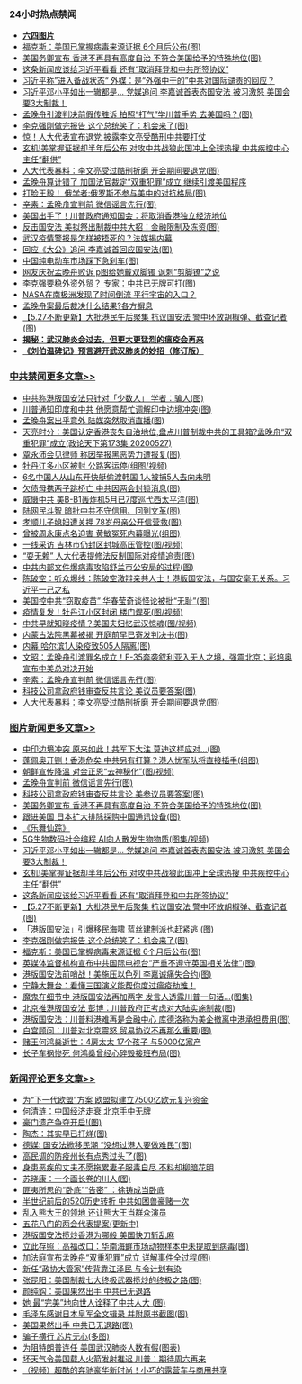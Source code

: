 <div class="catlist">
<h3>24小时热点禁闻</h3>
<ul>
<li><b><a href="64photo" target="_blank">六四图片</a></b></li>
<li><a href="https://github.com/fqnews/bnews/blob/master/topimagenews/20200527/1335144.md">福克斯：美国已掌握病毒来源证据 6个月后公布(图)</a></li>
<li><a href="https://github.com/fqnews/bnews/blob/master/topimagenews/20200528/1335431.md">美国务卿宣布 香港不再具有高度自治 不符合美国给予的特殊地位(图)</a></li>
<li><a href="https://github.com/fqnews/bnews/blob/master/topimagenews/20200527/1335253.md">这条新闻应该给习近平看看 还有“取消拜登和中共所签协议”</a></li>
<li><a href="https://github.com/fqnews/bnews/blob/master/comments/20200527/1335244.md">习近平称”进入备战状态“   外媒：是“外强中干的”中共对国际谴责的回应？</a></li>
<li><a href="https://github.com/fqnews/bnews/blob/master/topimagenews/20200527/1335332.md">习近平邓小平如出一辙都是… 党媒追问 李嘉诚首表态国安法 被习激怒 美国会要3大制裁！</a></li>
<li><a href="https://github.com/fqnews/bnews/blob/master/cnnews/20200527/1335219.md">孟晚舟引渡判决前假传胜诉 拍照“打气”学川普手势 去美国吗？(图)</a></li>
<li><a href="https://github.com/fqnews/bnews/blob/master/topimagenews/20200527/1335154.md">李克强刚做完报告 这个总统笑了：机会来了(图)</a></li>
<li><a href="https://github.com/fqnews/bnews/blob/master/comments/20200527/1335309.md">惊！人大代表宣布退党 披露李文亮受酷刑中共要打仗</a></li>
<li><a href="https://github.com/fqnews/bnews/blob/master/topimagenews/20200527/1335279.md">玄机!美掌握证据却半年后公布 对攻中共战狼此国冲上全球热搜 中共疾控中心主任“翻供”</a></li>
<li><a href="https://github.com/fqnews/bnews/blob/master/cbnews/20200528/1335510.md">人大代表暴料：李文亮受过酷刑折磨 开会期间要退党(图)</a></li>
<li><a href="https://github.com/fqnews/bnews/blob/master/comments/20200528/1335456.md">孟晚舟算计错了 加国法官裁定“双重犯罪”成立 继续引渡美国程序</a></li>
<li><a href="https://github.com/fqnews/bnews/blob/master/cbnews/20200527/1335200.md">打脸王毅！ 俄学者:俄罗斯不参与美中的对抗格局(图)</a></li>
<li><a href="https://github.com/fqnews/bnews/blob/master/cbnews/20200528/1335512.md">辛素：孟晚舟宣判前 微信谣言先行(图)</a></li>
<li><a href="https://github.com/fqnews/bnews/blob/master/comments/20200528/1335426.md">美国出手了！川普政府通知国会：将取消香港独立经济地位</a></li>
<li><a href="https://github.com/fqnews/bnews/blob/master/cbnews/20200527/1335156.md">反击国安法 美拟祭出制裁中共大招：金融限制及冻资(图)</a></li>
<li><a href="https://github.com/fqnews/bnews/blob/master/cbnews/20200527/1335231.md">武汉疫情警报是怎样被捂死的？法媒揭内幕</a></li>
<li><a href="https://github.com/fqnews/bnews/blob/master/cnnews/20200527/1335197.md">回应《大公》追问 李嘉诚首回应国安法(图)</a></li>
<li><a href="https://github.com/fqnews/bnews/blob/master/finance/20200528/1335499.md">中国纯电动车市场踩下急刹车(图)</a></li>
<li><a href="https://github.com/fqnews/bnews/blob/master/comments/20200528/1335497.md">网友庆祝孟晚舟败诉  p图给她戴双脚镯 讽刺“剪脚镣”之说</a></li>
<li><a href="https://github.com/fqnews/bnews/blob/master/cbnews/20200527/1335212.md">李克强要稳外资外贸？ 专家：中共已无牌可打(图)</a></li>
<li><a href="https://github.com/fqnews/bnews/blob/master/cnnews/20200528/1335483.md">NASA在南极洲发现了时间倒流 平行宇宙的入口？</a></li>
<li><a href="https://github.com/fqnews/bnews/blob/master/headline/20200527/1335239.md">孟晚舟案最后裁决什么结果?各方摒息</a></li>
<li><a href="https://github.com/fqnews/bnews/blob/master/topimagenews/20200527/1335172.md">【5.27不断更新】大批港民午后聚集 抗议国安法 警中环放胡椒弹、截查记者(图)</a></li>
<li><b><a href="https://github.com/fqnews/bnews/blob/master/comments/20200211/1275071.md" target="_blank">揭秘：武汉肺炎会过去，但更大更猛烈的瘟疫会再来</a></b></li>
<li><b><a href="https://github.com/fqnews/bnews/blob/master/comments/20200207/1272816.md" target="_blank">《刘伯温碑记》预言避开武汉肺炎的妙招（修订版）</a></b></li>
</ul>
</div>

<div class="catlist">
<h3><a href="https://github.com/fqnews/bnews/blob/master/cbnews/" target="_blank">中共禁闻</a><span><a href="https://github.com/fqnews/bnews/blob/master/cbnews/" target="_blank" rel="nofollow">更多文章>></a></span></h3>
<ul>
<li><a href="https://github.com/fqnews/bnews/blob/master/cbnews/20200528/1335709.md" target="_blank">中共称港版国安法只针对「少数人」 学者：骗人(图)</a></li>
<li><a href="https://github.com/fqnews/bnews/blob/master/cbnews/20200528/1335708.md" target="_blank">川普通知印度和中共 他愿意帮忙调解印中边境冲突(图)</a></li>
<li><a href="https://github.com/fqnews/bnews/blob/master/cbnews/20200528/1335704.md" target="_blank">孟晚舟案出乎意外 陆媒突然取消直播(图)</a></li>
<li><a href="https://github.com/fqnews/bnews/blob/master/cbnews/20200528/1335702.md" target="_blank">天亮时分：美国认定香港丧失自治地位,盘点川普制裁中共的工具箱?孟晚舟“双重犯罪”成立(政论天下第173集 20200527)</a></li>
<li><a href="https://github.com/fqnews/bnews/blob/master/cbnews/20200528/1335680.md" target="_blank">覃永沛会见律师 称因举报黑恶势力遭报复(图)</a></li>
<li><a href="https://github.com/fqnews/bnews/blob/master/cbnews/20200528/1335679.md" target="_blank">牡丹江多小区被封 公路客运停(组图/视频)</a></li>
<li><a href="https://github.com/fqnews/bnews/blob/master/cbnews/20200528/1335678.md" target="_blank">6名中国人从山东开快艇偷渡韩国 1人被捕5人去向未明</a></li>
<li><a href="https://github.com/fqnews/bnews/blob/master/cbnews/20200528/1335677.md" target="_blank">欠债母携两子跳桥亡 中共因两会封锁消息(图)</a></li>
<li><a href="https://github.com/fqnews/bnews/blob/master/cbnews/20200528/1335663.md" target="_blank">威慑中共 美B-B1轰炸机5月已7度巡弋西太平洋(图)</a></li>
<li><a href="https://github.com/fqnews/bnews/blob/master/cbnews/20200528/1335662.md" target="_blank">陆网民斗智 暗批中共不守信用、回到文革(图)</a></li>
<li><a href="https://github.com/fqnews/bnews/blob/master/cbnews/20200528/1335661.md" target="_blank">孝顺儿子媳妇遭关押 78岁母亲公开信营救(图)</a></li>
<li><a href="https://github.com/fqnews/bnews/blob/master/cbnews/20200528/1335641.md" target="_blank">曾被周永康点名迫害 黄敏冤死内幕曝光(组图)</a></li>
<li><a href="https://github.com/fqnews/bnews/blob/master/cbnews/20200528/1335634.md" target="_blank">一线采访 吉林市仍封区封城高压管控(图/视频)</a></li>
<li><a href="https://github.com/fqnews/bnews/blob/master/cbnews/20200528/1335623.md" target="_blank">“耍无赖” 人大代表提修法反制国际对疫情追责(图)</a></li>
<li><a href="https://github.com/fqnews/bnews/blob/master/cbnews/20200528/1335622.md" target="_blank">中共内部文件爆病毒攻陷舒兰市公安局的过程(图)</a></li>
<li><a href="https://github.com/fqnews/bnews/blob/master/cbnews/20200528/1335621.md" target="_blank">陈破空：听众爆线：陈破空激辩亲共人士！港版国安法，与国安毫无关系。习近平一己之私</a></li>
<li><a href="https://github.com/fqnews/bnews/blob/master/cbnews/20200528/1335614.md" target="_blank">美国控中共“窃取疫苗” 华春莹奇谈怪论被批“无耻”(图)</a></li>
<li><a href="https://github.com/fqnews/bnews/blob/master/cbnews/20200528/1335613.md" target="_blank">疫情复发！牡丹江小区封闭 楼门焊死(图/视频)</a></li>
<li><a href="https://github.com/fqnews/bnews/blob/master/cbnews/20200528/1335612.md" target="_blank">中共早就知晓疫情？美国夫妇忆武汉惊魂(图/视频)</a></li>
<li><a href="https://github.com/fqnews/bnews/blob/master/cbnews/20200528/1335611.md" target="_blank">内蒙古法院黑幕被揭 开庭前早已寄发判决书(图)</a></li>
<li><a href="https://github.com/fqnews/bnews/blob/master/cbnews/20200528/1335610.md" target="_blank">内幕 哈尔滨1人染疫致505人隔离(图)</a></li>
<li><a href="https://github.com/fqnews/bnews/blob/master/cbnews/20200528/1335525.md" target="_blank">文昭：孟晚舟引渡罪名成立！F-35奔袭叙利亚入无人之境，强震北京；彭培奥宣布中美总对决开始</a></li>
<li><a href="https://github.com/fqnews/bnews/blob/master/cbnews/20200528/1335512.md" target="_blank">辛素：孟晚舟宣判前 微信谣言先行(图)</a></li>
<li><a href="https://github.com/fqnews/bnews/blob/master/cbnews/20200528/1335511.md" target="_blank">科技公司拿政府钱审查反共言论 美议员要答案(图)</a></li>
<li><a href="https://github.com/fqnews/bnews/blob/master/cbnews/20200528/1335510.md" target="_blank">人大代表暴料：李文亮受过酷刑折磨 开会期间要退党(图)</a></li>

</ul>
</div>
<div class="catlist">
<h3><a href="https://github.com/fqnews/bnews/blob/master/topimagenews/" target="_blank">图片新闻</a><span><a href="https://github.com/fqnews/bnews/blob/master/topimagenews/" target="_blank" rel="nofollow">更多文章>></a></span></h3>
<ul>
<li><a href="https://github.com/fqnews/bnews/blob/master/topimagenews/20200528/1335707.md" target="_blank">中印边境冲突 原来如此！共军下大注 莫迪这样应对…(图)</a></li>
<li><a href="https://github.com/fqnews/bnews/blob/master/topimagenews/20200528/1335633.md" target="_blank">蓬佩奥开铡！香港危矣 中共另有打算？港人忧军队将直接插手(组图)</a></li>
<li><a href="https://github.com/fqnews/bnews/blob/master/topimagenews/20200528/1335632.md" target="_blank">朝鲜宣传降温 对金正恩“去神秘化”(图/视频)</a></li>
<li><a href="https://github.com/fqnews/bnews/blob/master/topimagenews/20200528/1335631.md" target="_blank">孟晚舟宣判前 微信谣言先行(图)</a></li>
<li><a href="https://github.com/fqnews/bnews/blob/master/topimagenews/20200528/1335630.md" target="_blank">科技公司拿政府钱审查反共言论 美参议员要答案(图)</a></li>
<li><a href="https://github.com/fqnews/bnews/blob/master/topimagenews/20200528/1335431.md" target="_blank">美国务卿宣布 香港不再具有高度自治 不符合美国给予的特殊地位(图)</a></li>
<li><a href="https://github.com/fqnews/bnews/blob/master/topimagenews/20200528/1335421.md" target="_blank">跟进美国 日本扩大排除採购中国通讯设备(图)</a></li>
<li><a href="https://github.com/fqnews/bnews/blob/master/comments/20200527/783191.md" target="_blank">《乐舞仙踪》</a></li>
<li><a href="https://github.com/fqnews/bnews/blob/master/topimagenews/20200527/1335347.md" target="_blank">5G生物数码社会编程 AI向人散发生物物质(图集/视频)</a></li>
<li><a href="https://github.com/fqnews/bnews/blob/master/topimagenews/20200527/1335332.md" target="_blank">习近平邓小平如出一辙都是… 党媒追问 李嘉诚首表态国安法 被习激怒 美国会要3大制裁！</a></li>
<li><a href="https://github.com/fqnews/bnews/blob/master/topimagenews/20200527/1335279.md" target="_blank">玄机!美掌握证据却半年后公布 对攻中共战狼此国冲上全球热搜 中共疾控中心主任“翻供”</a></li>
<li><a href="https://github.com/fqnews/bnews/blob/master/topimagenews/20200527/1335253.md" target="_blank">这条新闻应该给习近平看看 还有“取消拜登和中共所签协议”</a></li>
<li><a href="https://github.com/fqnews/bnews/blob/master/topimagenews/20200527/1335172.md" target="_blank">【5.27不断更新】大批港民午后聚集 抗议国安法 警中环放胡椒弹、截查记者(图)</a></li>
<li><a href="https://github.com/fqnews/bnews/blob/master/topimagenews/20200527/1335171.md" target="_blank">「港版国安法」引爆移民海啸 蓝丝建制派也赶紧逃 (图)</a></li>
<li><a href="https://github.com/fqnews/bnews/blob/master/topimagenews/20200527/1335154.md" target="_blank">李克强刚做完报告 这个总统笑了：机会来了(图)</a></li>
<li><a href="https://github.com/fqnews/bnews/blob/master/topimagenews/20200527/1335144.md" target="_blank">福克斯：美国已掌握病毒来源证据 6个月后公布(图)</a></li>
<li><a href="https://github.com/fqnews/bnews/blob/master/topimagenews/20200527/1335143.md" target="_blank">英媒体监督机构宣布中共国际电视台“严重不遵守英国相关法律”(图)</a></li>
<li><a href="https://github.com/fqnews/bnews/blob/master/topimagenews/20200527/1335131.md" target="_blank">港版国安法前哨战！美施压以色列 李嘉诚痛失合约(图)</a></li>
<li><a href="https://github.com/fqnews/bnews/blob/master/comments/20200527/1273654.md" target="_blank">宁静大舞台：看懂三国演义能帮你度过瘟疫劫难！</a></li>
<li><a href="https://github.com/fqnews/bnews/blob/master/topimagenews/20200527/1335034.md" target="_blank">魔鬼在细节中 港版国安法再加两字 发言人透露川普一句话&#8230;(图集)</a></li>
<li><a href="https://github.com/fqnews/bnews/blob/master/topimagenews/20200527/1334898.md" target="_blank">北京推港版国安法 彭博：川普政府正考虑对大陆实施制裁(图)</a></li>
<li><a href="https://github.com/fqnews/bnews/blob/master/topimagenews/20200527/1334897.md" target="_blank">港版国安法︰川普料港难再是金融中心 库德洛称为美企撤离中港承担费用(图)</a></li>
<li><a href="https://github.com/fqnews/bnews/blob/master/topimagenews/20200527/1334896.md" target="_blank">白宫顾问：川普对北京震怒 贸易协议不再那么重要(图)</a></li>
<li><a href="https://github.com/fqnews/bnews/blob/master/topimagenews/20200526/1334774.md" target="_blank">赌王何鸿燊逝世：4房太太 17个孩子 与5000亿家产</a></li>
<li><a href="https://github.com/fqnews/bnews/blob/master/topimagenews/20200526/1334773.md" target="_blank">长子车祸惨死 何鸿燊曾经心碎毁接班布局(图)</a></li>

</ul>
</div>
<div class="catlist">
<h3><a href="https://github.com/fqnews/bnews/blob/master/comments/" target="_blank">新闻评论</a><span><a href="https://github.com/fqnews/bnews/blob/master/comments/" target="_blank" rel="nofollow">更多文章>></a></span></h3>
<ul>
<li><a href="https://github.com/fqnews/bnews/blob/master/comments/20200528/1335718.md" target="_blank">为“下一代欧盟”方案  欧盟拟建立7500亿欧元复兴资金</a></li>
<li><a href="https://github.com/fqnews/bnews/blob/master/comments/20200528/1335706.md" target="_blank">何清涟：中国经济走衰 北京手中无牌</a></li>
<li><a href="https://github.com/fqnews/bnews/blob/master/comments/20200528/1335696.md" target="_blank">豪门遗产争夺开启!(图)</a></li>
<li><a href="https://github.com/fqnews/bnews/blob/master/comments/20200528/1335695.md" target="_blank">陶杰：其实早已打烊(图)</a></li>
<li><a href="https://github.com/fqnews/bnews/blob/master/comments/20200528/1335694.md" target="_blank">德媒: 国安法掀移民潮 “没想过港人要做难民”(图)</a></li>
<li><a href="https://github.com/fqnews/bnews/blob/master/comments/20200528/1335691.md" target="_blank">高民调的防疫州长有点秀过头了(图)</a></li>
<li><a href="https://github.com/fqnews/bnews/blob/master/comments/20200528/1335685.md" target="_blank">身患恶疾的丈夫不愿拖累妻子服毒自尽 不料却柳暗花明</a></li>
<li><a href="https://github.com/fqnews/bnews/blob/master/comments/20200528/1335683.md" target="_blank">苏晓康：一个画长卷的川人(图)</a></li>
<li><a href="https://github.com/fqnews/bnews/blob/master/comments/20200528/1335682.md" target="_blank">匪夷所思的“卧底”“告密” ：徐铸成当卧底</a></li>
<li><a href="https://github.com/fqnews/bnews/blob/master/comments/20200528/1335664.md" target="_blank">半世纪前后的520历史转折 中共如困兽豪赌一次</a></li>
<li><a href="https://github.com/fqnews/bnews/blob/master/comments/20200528/1335644.md" target="_blank">乱入熊大王的领地 还让熊大王当群众演员</a></li>
<li><a href="https://github.com/fqnews/bnews/blob/master/comments/20200528/1335642.md" target="_blank">五花八门的两会代表提案(更新中)</a></li>
<li><a href="https://github.com/fqnews/bnews/blob/master/comments/20200528/1335637.md" target="_blank">港版国安法揽炒香港为哪般 美国快刀斩乱麻</a></li>
<li><a href="https://github.com/fqnews/bnews/blob/master/comments/20200528/1335636.md" target="_blank">立此存照：高福改口：华南海鲜市场动物样本中未提取到病毒(图)</a></li>
<li><a href="https://github.com/fqnews/bnews/blob/master/comments/20200528/1335635.md" target="_blank">加法庭宣布孟晚舟“双重犯罪”成立 详解事件全过程(图)</a></li>
<li><a href="https://github.com/fqnews/bnews/blob/master/comments/20200528/1335628.md" target="_blank">新任“政协大管家”传背靠江泽民 与令计划有染</a></li>
<li><a href="https://github.com/fqnews/bnews/blob/master/comments/20200528/1335626.md" target="_blank">张昆阳：美国制裁七大终极武器揽炒的终极之路(图)</a></li>
<li><a href="https://github.com/fqnews/bnews/blob/master/comments/20200528/1335620.md" target="_blank">颜纯鈎：美国果然出手 中共已无退路</a></li>
<li><a href="https://github.com/fqnews/bnews/blob/master/comments/20200528/1335619.md" target="_blank">她 最“完美”地向世人诠释了中共人大 (图)</a></li>
<li><a href="https://github.com/fqnews/bnews/blob/master/comments/20200528/1335600.md" target="_blank">毛泽东感谢日本皇军全文辑录 并附原书截图(图)</a></li>
<li><a href="https://github.com/fqnews/bnews/blob/master/comments/20200528/1335595.md" target="_blank">美国果然出手 中共已无退路(图)</a></li>
<li><a href="https://github.com/fqnews/bnews/blob/master/comments/20200528/1335577.md" target="_blank">骗子横行 芯片无心(多图)</a></li>
<li><a href="https://github.com/fqnews/bnews/blob/master/comments/20200528/1335576.md" target="_blank">为阻特朗普连任 美国武汉肺炎人数有假(图表)</a></li>
<li><a href="https://github.com/fqnews/bnews/blob/master/comments/20200528/1335536.md" target="_blank">坏天气令美国载人火箭发射推迟 川普：期待周六再来</a></li>
<li><a href="https://github.com/fqnews/bnews/blob/master/comments/20200528/1335535.md" target="_blank">（视频）超酷的奔驰豪华新时尚！小巧的露营车与商用共享</a></li>

</ul>
</div>